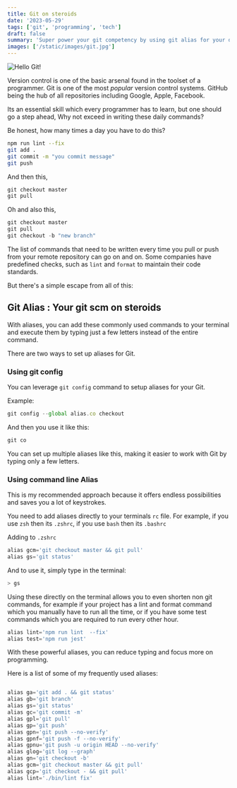 ```yaml
---
title: Git on steroids
date: '2023-05-29'
tags: ['git', 'programming', 'tech']
draft: false
summary: 'Super power your git competency by using git alias for your daily git commands which can help you do more by typing less. Increase productivity!'
images: ['/static/images/git.jpg']
---
```


![Hello Git!](/static/images/git.jpg)

Version control is one of the basic arsenal found in the toolset of a programmer. Git is one of the most _popular_ version control systems. GitHub being the hub of all repositories including Google, Apple, Facebook.

Its an essential skill which every programmer has to learn, but one should go a step ahead, Why not exceed in writing these daily commands?

Be honest, how many times a day you have to do this?

```bash
npm run lint --fix
git add .
git commit -m "you commit message"
git push
```

And then this,

```js
git checkout master
git pull
```

Oh and also this,

```js
git checkout master
git pull
git checkout -b "new branch"
```

The list of commands that need to be written every time you pull or push from your remote repository can go on and on. Some companies have predefined checks, such as <code>lint</code> and <code>format</code> to maintain their code standards.

But there's a simple escape from all of this:

## Git Alias : Your git scm on steroids

With aliases, you can add these commonly used commands to your terminal and execute them by typing just a few letters instead of the entire command.

There are two ways to set up aliases for Git.

### Using git config

You can leverage <code>git config</code> command to setup aliases for your Git.

Example:

```js
git config --global alias.co checkout
```

And then you use it like this:

```js
git co
```

You can set up multiple aliases like this, making it easier to work with Git by typing only a few letters.

### Using command line Alias

This is my recommended approach because it offers endless possibilities and saves you a lot of keystrokes.

You need to add aliases directly to your terminals <code>rc</code> file. For example, if you use <code>zsh</code> then its <code>.zshrc</code>, if you use <code>bash</code> then its <code>.bashrc</code>

Adding to <code>.zshrc</code>

```js
alias gcm='git checkout master && git pull'
alias gs='git status'
```

And to use it, simply type in the terminal:

```js
> gs
```

Using these directly on the terminal allows you to even shorten non git commands, for example if your project has a lint and format command which you manually have to run all the time, or if you have some test commands which you are required to run every other hour.

```js
alias lint='npm run lint  --fix'
alias test='npm run jest'
```

With these powerful aliases, you can reduce typing and focus more on programming.

Here is a list of some of my frequently used aliases:

```js

alias ga='git add . && git status'
alias gb='git branch'
alias gs='git status'
alias gc='git commit -m'
alias gpl='git pull'
alias gp='git push'
alias gpn='git push --no-verify'
alias gpnf='git push -f --no-verify'
alias gpnu='git push -u origin HEAD --no-verify'
alias glog='git log --graph'
alias gn='git checkout -b'
alias gcm='git checkout master && git pull'
alias gcp='git checkout - && git pull'
alias lint='./bin/lint fix'
```
